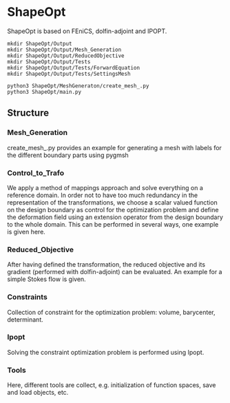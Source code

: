 # ShapeOpt

ShapeOpt is based on FEniCS, dolfin-adjoint and IPOPT.

```
mkdir ShapeOpt/Output 
mkdir ShapeOpt/Output/Mesh_Generation
mkdir ShapeOpt/Output/ReducedObjective
mkdir ShapeOpt/Output/Tests
mkdir ShapeOpt/Output/Tests/ForwardEquation
mkdir ShapeOpt/Output/Tests/SettingsMesh

python3 ShapeOpt/MeshGeneraton/create_mesh_.py
python3 ShapeOpt/main.py
```


## Structure

### Mesh_Generation
create_mesh_.py provides an example for generating a mesh with labels for the different boundary parts using pygmsh 

### Control_to_Trafo
We apply a method of mappings approach and solve everything on a reference domain. In order not to have too much redundancy in the representation of the transformations, we choose a scalar valued function on the design boundary as control for the optimization problem and define the deformation field using an extension operator from the design boundary to the whole domain. This can be performed in several ways, one example is given here.

### Reduced_Objective
After having defined the transformation, the reduced objective and its gradient (performed with dolfin-adjoint) can be evaluated. An example for a simple Stokes flow is given.

### Constraints
Collection of constraint for the optimization problem: volume, barycenter, determinant.

### Ipopt
Solving the constraint optimization problem is performed using Ipopt.

### Tools
Here, different tools are collect, e.g. initialization of function spaces, save and load objects, etc.
